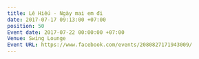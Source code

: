 ```yaml
---
title: Lê Hiếu - Ngày mai em đi
date: 2017-07-17 09:13:00 +07:00
position: 50
Event date: 2017-07-22 00:00:00 +07:00
Venue: Swing Lounge
Event URL: https://www.facebook.com/events/2080827171943009/
---
```


